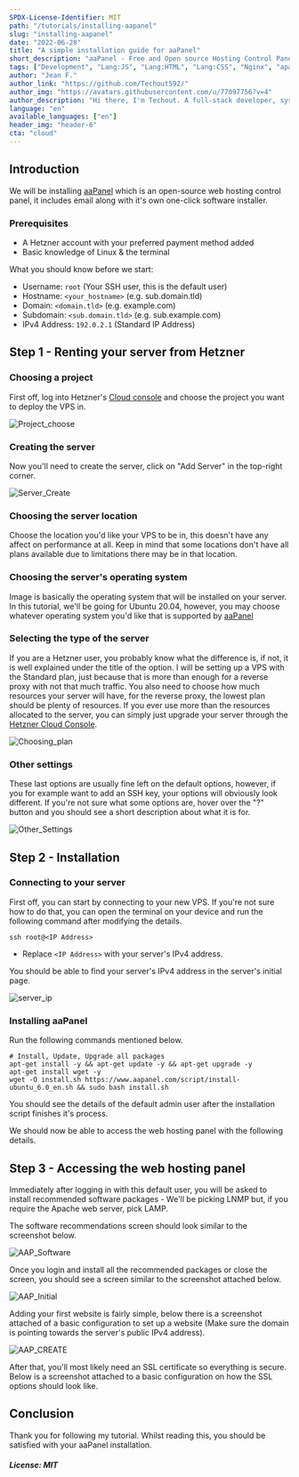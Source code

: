 ```yaml
---
SPDX-License-Identifier: MIT
path: "/tutorials/installing-aapanel"
slug: "installing-aapanel"
date: "2022-06-28" 
title: "A simple installation guide for aaPanel"
short_description: "aaPanel - Free and Open source Hosting Control Panel"
tags: ["Development", "Lang:JS", "Lang:HTML", "Lang:CSS", "Nginx", "apache", "Web", "Hosting", "Panel"]
author: "Jean F."
author_link: "https://github.com/Techout592/"
author_img: "https://avatars.githubusercontent.com/u/77097756?v=4"
author_description: "Hi there, I'm Techout. A full-stack developer, system admin, and a designer."
language: "en"
available_languages: ["en"]
header_img: "header-6"
cta: "cloud"
---
```


## Introduction

We will be installing [aaPanel](https://www.aapanel.com) which is an open-source web hosting control panel, it includes email along with it's own one-click software installer.

### Prerequisites

- A Hetzner account with your preferred payment method added
- Basic knowledge of Linux & the terminal

What you should know before we start:

- Username: `root` (Your SSH user, this is the default user)
- Hostname: `<your_hostname>` (e.g. sub.domain.tld)
- Domain: `<domain.tld>` (e.g. example.com)
- Subdomain: `<sub.domain.tld>` (e.g. sub.example.com)
- IPv4 Address: `192.0.2.1` (Standard IP Address)

## Step 1 - Renting your server from Hetzner

### Choosing a project

First off, log into Hetzner's [Cloud console](https://console.hetzner.com) and choose the project you want to deploy the VPS in.

![Project_choose](./img/Qy1q988Y.png)

### Creating the server

Now you'll need to create the server, click on "Add Server" in the top-right corner.

![Server_Create](./img/C7x29dxJ.png)

### Choosing the server location

Choose the location you'd like your VPS to be in, this doesn't have any affect on performance at all. Keep in mind that some locations don't have all plans available due to limitations there may be in that location.

### Choosing the server's operating system

Image is basically the operating system that will be installed on your server. In this tutorial, we'll be going for Ubuntu 20.04, however, you may choose whatever operating system you'd like that is supported by [aaPanel](https://www.aapanel.com)

### Selecting the type of the server

If you are a Hetzner user, you probably know what the difference is, if not, it is well explained under the title of the option. I will be setting up a VPS with the Standard plan, just because that is more than enough for a reverse proxy with not that much traffic. You also need to choose how much resources your server will have, for the reverse proxy, the lowest plan should be plenty of resources. If you ever use more than the resources allocated to the server, you can simply just upgrade your server through the [Hetzner Cloud Console](https://console.hetzner.com.).

![Choosing_plan](./img/W2wiKC9C.png)

### Other settings

These last options are usually fine left on the default options, however, if you for example want to add an SSH key, your options will obviously look different. If you're not sure what some options are, hover over the "?" button and you should see a short description about what it is for.

![Other_Settings](./img/xYtAyi13.png)

## Step 2 - Installation

### Connecting to your server

First off, you can start by connecting to your new VPS. If you're not sure how to do that, you can open the terminal on your device and run the following command after modifying the details.

`ssh root@<IP Address>`

* Replace `<IP Address>` with your server's IPv4 address.

You should be able to find your server's IPv4 address in the server's initial page.

![server_ip](./img/cxXQZrZR.png)

### Installing aaPanel

Run the following commands mentioned below.

```
# Install, Update, Upgrade all packages
apt-get install -y && apt-get update -y && apt-get upgrade -y
apt-get install wget -y
wget -O install.sh https://www.aapanel.com/script/install-ubuntu_6.0_en.sh && sudo bash install.sh

```

You should see the details of the default admin user after the installation script finishes it's process.

We should now be able to access the web hosting panel with the following details.

## Step 3 - Accessing the web hosting panel

Immediately after logging in with this default user, you will be asked to install recommended software packages - We'll be picking LNMP but, if you require the Apache web server, pick LAMP.

The software recommendations screen should look similar to the screenshot below.

![AAP_Software](./img/5X3xZeCh.png)

Once you login and install all the recommended packages or close the screen, you should see a screen similar to the screenshot attached below.

![AAP_Initial](./img/NctkaV5H.png)

Adding your first website is fairly simple, below there is a screenshot attached of a basic configuration to set up a website (Make sure the domain is pointing towards the server's public IPv4 address).

![AAP_CREATE](./img/zUdGEVeJ.png)

After that, you'll most likely need an SSL certificate so everything is secure. Below is a screenshot attached to a basic configuration on how the SSL options should look like.

## Conclusion

Thank you for following my tutorial. Whilst reading this, you should be satisfied with your aaPanel installation.

##### License: MIT

<!--

Contributor's Certificate of Origin

By making a contribution to this project, I certify that:

(a) The contribution was created in whole or in part by me and I have
    the right to submit it under the license indicated in the file; or

(b) The contribution is based upon previous work that, to the best of my
    knowledge, is covered under an appropriate license and I have the
    right under that license to submit that work with modifications,
    whether created in whole or in part by me, under the same license
    (unless I am permitted to submit under a different license), as
    indicated in the file; or

(c) The contribution was provided directly to me by some other person
    who certified (a), (b) or (c) and I have not modified it.

(d) I understand and agree that this project and the contribution are
    public and that a record of the contribution (including all personal
    information I submit with it, including my sign-off) is maintained
    indefinitely and may be redistributed consistent with this project
    or the license(s) involved.

Signed-off-by: Jean F. (root@techoutdev.com)

-->
